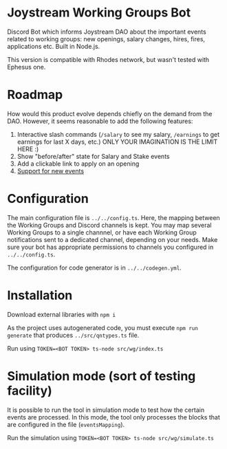 # Joystream Working Groups Bot

Discord Bot which informs Joystream DAO about the important events related to working groups: new openings, salary changes, hires, fires, applications etc. Built in Node.js.

This version is compatible with Rhodes network, but wasn't tested with Ephesus one.

# Roadmap

How would this product evolve depends chiefly on the demand from the DAO. However, it seems reasonable to add the following features:

1. Interactive slash commands (`/salary` to see my salary, `/earnings` to get earnings for last X days, etc.) ONLY YOUR IMAGINATION IS THE LIMIT HERE :) 
2. Show "before/after" state for Salary and Stake events
3. Add a clickable link to apply on an opening
4. [Support for new events](https://discord.com/channels/811216481340751934/933726271832227911/938414244876136478)


# Configuration

The main configuration file is `../../config.ts`. Here, the mapping between the Working Groups and Discord channels is kept. You may map several Working Groups to a single channnel, or have each Working Group notifications sent to a dedicated channel, depending on your needs. Make sure your bot has appropriate permissions to channels you configured in `../../config.ts`. 

The configuration for code generator is in `../../codegen.yml`. 

# Installation

Download external libraries with `npm i`

As the project uses autogenerated code, you must execute `npm run generate` that produces `../src/qntypes.ts` file. 

Run using `TOKEN=<BOT TOKEN> ts-node src/wg/index.ts`

# Simulation mode (sort of testing facility)

It is possible to run the tool in simulation mode to test how the certain events are processed. In this mode, the tool only processes the blocks that are configured in the file (`eventsMapping`). 

Run the simulation using `TOKEN=<BOT TOKEN> ts-node src/wg/simulate.ts`

